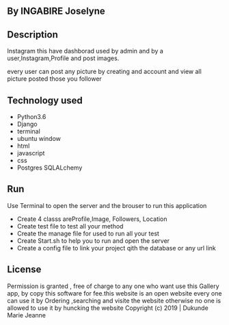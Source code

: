
## By INGABIRE Joselyne
## Description
Instagram  this have dashborad used by admin and by a user,Instagram,Profile and post images.

every user can post any picture by creating and account and view all picture posted those you follower 

## Technology used
* Python3.6
* Django
* terminal 
* ubuntu window
* html
* javascript
* css
* Postgres SQLALchemy
## Run
Use Terminal to open the server and the brouser to run this application



* Create 4 classs areProfile,Image, Followers, Location
* Create test file to test all your method 
* Create the manage file for used to run all your test
* Create Start.sh to help you to run and open the server
* Create a config file to link your project qith the database or any url link

## License
Permission is granted , free of charge to any one who want use this Gallery app, by  copy this software for fee.this website is an open website every one can use it by Ordering ,searching and visite the website 
 otherwise no one is allowed to use it by huncking the website 
Copyright (c) 2019 | Dukunde Marie Jeanne
